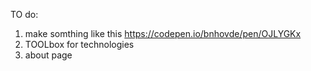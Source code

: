 TO do: 
1) make somthing like this https://codepen.io/bnhovde/pen/OJLYGKx
2) TOOLbox for technologies
3) about page
